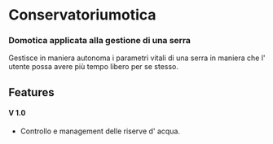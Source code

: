 # Conservatoriumotica
### Domotica applicata alla gestione di una serra
Gestisce in maniera autonoma i parametri vitali di una serra in maniera che l' utente possa avere più tempo libero per se stesso.

## Features
#### V 1.0
 - Controllo e management delle riserve d' acqua.
